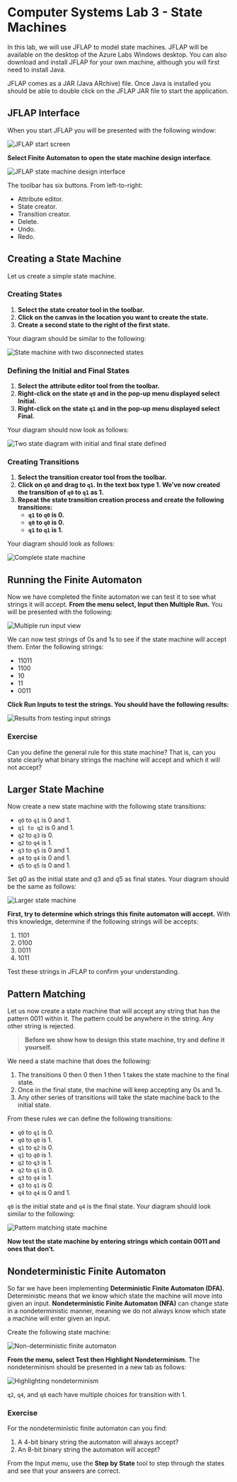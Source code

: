 # Computer Systems Lab 3 - State Machines

In this lab, we will use JFLAP to model state machines. JFLAP will be available on the desktop of the Azure Labs Windows desktop. You can also download and install JFLAP for your own machine, although you will first need to install Java.

JFLAP comes as a JAR (Java ARchive) file. Once Java is installed you should be able to double click on the JFLAP JAR file to start the application.

## JFLAP Interface

When you start JFLAP you will be presented with the following window:

![JFLAP start screen](jflap-start.png)

**Select Finite Automaton to open the state machine design interface**. 

![JFLAP state machine design interface](jflap-state-machine.png)

The toolbar has six buttons. From left-to-right:

- Attribute editor.
- State creator.
- Transition creator.
- Delete.
- Undo.
- Redo.

## Creating a State Machine

Let us create a simple state machine.

### Creating States

1. **Select the state creator tool in the toolbar.**
2. **Click on the canvas in the location you want to create the state.**
3. **Create a second state to the right of the first state.**

Your diagram should be similar to the following:

![State machine with two disconnected states](two-states.png)

### Defining the Initial and Final States

1. **Select the attribute editor tool from the toolbar.**
2. **Right-click on the state `q0` and in the pop-up menu displayed select Initial.**
3. **Right-click on the state `q1` and in the pop-up menu displayed select Final.**

Your diagram should now look as follows:

![Two state diagram with initial and final state defined](initial-final.png)

### Creating Transitions

1. **Select the transition creator tool from the toolbar.**
2. **Click on `q0` and drag to `q1`. In the text box type 1. We’ve now created the transition of `q0` to `q1` as 1.**
3. **Repeat the state transition creation process and create the following transitions:**
   - **`q1` to `q0` is 0.**
   - **`q0` to `q0` is 0.**
   - **`q1` to `q1` is 1.**

Your diagram should look as follows:

![Complete state machine](complete-state-machine.png)

## Running the Finite Automaton

Now we have completed the finite automaton we can test it to see what strings it will accept. **From the menu select, Input then Multiple Run.** You will be presented with the following:

![Multiple run input view](multiple-run-input.png)

We can now test strings of 0s and 1s to see if the state machine will accept them. Enter the following strings:

- 11011
- 1100
- 10
- 11
- 0011

**Click Run Inputs to test the strings. You should have the following results:**

![Results from testing input strings](input-results.png)

### Exercise

Can you define the general rule for this state machine? That is, can you state clearly what binary strings the machine will accept and which it will not accept?

## Larger State Machine

Now create a new state machine with the following state transitions:

- `q0` to `q1​` is 0 and 1.
- `q1 to q2​` is 0 and 1.
- `q2` to `q3​` is 0.
- `q2` to `q4​` is 1.
- `q3` to `q5​` is 0 and 1.
- `q4` to `q4​` is 0 and 1.
- `q5` to `q5​` is 0 and 1.

Set $q0$ as the initial state and $q3$ and $q5$ as final states. Your diagram should be the same as follows:

![Larger state machine](larger-state-machine.png)

**First, try to determine which strings this finite automaton will accept.** With this knowledge, determine if the following strings will be accepts:

1. 1101
2. 0100
3. 0011
4. 1011

Test these strings in JFLAP to confirm your understanding.

## Pattern Matching

Let us now create a state machine that will accept any string that has the pattern 0011 within it. The pattern could be anywhere in the string. Any other string is rejected.

> **Before we show how to design this state machine, try and define it yourself.**

We need a state machine that does the following:

1. The transitions 0 then 0 then 1 then 1 takes the state machine to the final state.
2. Once in the final state, the machine will keep accepting any 0s and 1s.
3. Any other series of transitions will take the state machine back to the initial state.

From these rules we can define the following transitions:

- `q0` to `q1​` is 0.
- `q0` to `q0​` is 1.
- `q1` to `q2​` is 0.
- `q1` to `q0​` is 1.
- `q2` to `q3​` is 1.
- `q2` to `q1​` is 0.
- `q3` to `q4​` is 1.
- `q3` to `q1​` is 0.
- `q4` to `q4​` is 0 and 1.

`q0` is the initial state and  `q4​` is the final state. Your diagram should look similar to the following:

![Pattern matching state machine](pattern-matcher.png)

**Now test the state machine by entering strings which contain 0011 and ones that don’t.**

## Nondeterministic Finite Automaton

So far we have been implementing **Deterministic Finite Automaton (DFA).** Deterministic means that we know which state the machine will move into given an input. **Nondeterministic Finite Automaton (NFA)** can change state in a nondeterministic manner, meaning we do not always know which state a machine will enter given an input.

Create the following state machine:

![Non-deterministic finite automaton](non-deterministic.png)

**From the menu, select Test then Highlight Nondeterminism.** The nondeterminism should be presented in a new tab as follows:

![Highlighting nondeterminism](nondeterminism-view.png)

`q2​`, `q4`, and `q8` each have multiple choices for transition with 1.

### Exercise

For the nondeterministic finite automaton can you find:

1. A 4-bit binary string the automaton will always accept?
2. An 8-bit binary string the automaton will accept?

From the Input menu, use the **Step by State** tool to step through the states and see that your answers are correct.